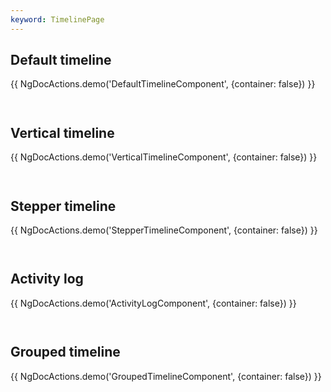 ```yaml
---
keyword: TimelinePage
---
```


## Default timeline

{{ NgDocActions.demo('DefaultTimelineComponent', {container: false}) }}

```angular-html file="./default-timeline/default-timeline.component.html" group="DefaultTimelineComponent" name="html"

```

```angular-ts file="./default-timeline/default-timeline.component.ts" group="DefaultTimelineComponent" name="typescript"

```

## Vertical timeline

{{ NgDocActions.demo('VerticalTimelineComponent', {container: false}) }}

```angular-html file="./vertical-timeline/vertical-timeline.component.html" group="VerticalTimelineComponent" name="html"

```

```angular-ts file="./vertical-timeline/vertical-timeline.component.ts" group="VerticalTimelineComponent" name="typescript"

```

## Stepper timeline

{{ NgDocActions.demo('StepperTimelineComponent', {container: false}) }}

```angular-html file="./stepper-timeline/stepper-timeline.component.html" group="StepperTimelineComponent" name="html"

```

```angular-ts file="./stepper-timeline/stepper-timeline.component.ts" group="StepperTimelineComponent" name="typescript"

```

## Activity log

{{ NgDocActions.demo('ActivityLogComponent', {container: false}) }}

```angular-html file="./activity-log/activity-log.component.html" group="ActivityLogComponent" name="html"

```

```angular-ts file="./activity-log/activity-log.component.ts" group="ActivityLogComponent" name="typescript"

```

## Grouped timeline

{{ NgDocActions.demo('GroupedTimelineComponent', {container: false}) }}

```angular-html file="./grouped-timeline/grouped-timeline.component.html" group="GroupedTimelineComponent" name="html"

```

```angular-ts file="./grouped-timeline/grouped-timeline.component.ts" group="GroupedTimelineComponent" name="typescript"

```
